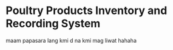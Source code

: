 # Poultry Products Inventory and Recording System

maam papasara lang kmi d na kmi mag liwat hahaha
